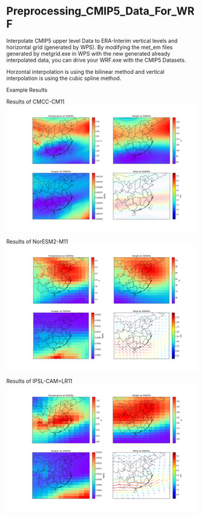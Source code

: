 # Preprocessing_CMIP5_Data_For_WRF
Interpolate CMIP5 upper level Data to ERA-Interim vertical levels and horizontal grid (generated by WPS). By modifying the met_em files generated by metgrid.exe in WPS with the new generated already interpolated data, you can drive your WRF.exe with the CMIP5 Datasets.

Horzontal interpolation is using the bilinear method and vertical interpolation is using the cubic spline method.

Example Results

Results of CMCC-CM11
![alt text](https://github.com/smft/Preprocessing_CMIP5_Data_For_WRF/blob/master/CMCC-CM11.png)

Results of NorESM2-M11 
![alt text](https://github.com/smft/Preprocessing_CMIP5_Data_For_WRF/blob/master/NorESM1-M11.png)

Results of IPSL-CAM=LR11
![alt text](https://github.com/smft/Preprocessing_CMIP5_Data_For_WRF/blob/master/IPSL-CM5A-LR11.png)
